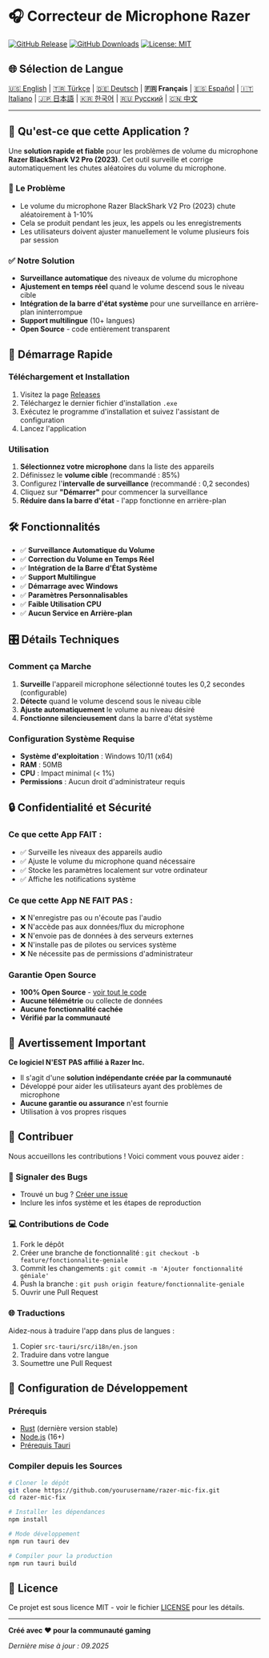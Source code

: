 # 🎧 Correcteur de Microphone Razer

[![GitHub Release](https://img.shields.io/github/v/release/Bpolat0/razer-mic-fix)](https://github.com/Bpolat0/razer-mic-fix/releases)
[![GitHub Downloads](https://img.shields.io/github/downloads/Bpolat0/razer-mic-fix/total)](https://github.com/Bpolat0/razer-mic-fix/releases)
[![License: MIT](https://img.shields.io/badge/License-MIT-yellow.svg)](https://opensource.org/licenses/MIT)

## 🌐 Sélection de Langue

[🇺🇸 English](../README.md) | [🇹🇷 Türkçe](./README_tr.md) | [🇩🇪 Deutsch](./README_de.md) | **🇫🇷 Français** | [🇪🇸 Español](./README_es.md) | [🇮🇹 Italiano](./README_it.md) | [🇯🇵 日本語](./README_ja.md) | [🇰🇷 한국어](./README_ko.md) | [🇷🇺 Русский](./README_ru.md) | [🇨🇳 中文](./README_zh.md)

---

## 🎯 Qu'est-ce que cette Application ?

Une **solution rapide et fiable** pour les problèmes de volume du microphone **Razer BlackShark V2 Pro (2023)**. Cet outil surveille et corrige automatiquement les chutes aléatoires du volume du microphone.

### 🔧 Le Problème
- Le volume du microphone Razer BlackShark V2 Pro (2023) chute aléatoirement à 1-10%
- Cela se produit pendant les jeux, les appels ou les enregistrements
- Les utilisateurs doivent ajuster manuellement le volume plusieurs fois par session

### ✅ Notre Solution
- **Surveillance automatique** des niveaux de volume du microphone
- **Ajustement en temps réel** quand le volume descend sous le niveau cible
- **Intégration de la barre d'état système** pour une surveillance en arrière-plan ininterrompue
- **Support multilingue** (10+ langues)
- **Open Source** - code entièrement transparent

## 🚀 Démarrage Rapide

### Téléchargement et Installation
1. Visitez la page [Releases](https://github.com/yourusername/razer-mic-fix/releases)
2. Téléchargez le dernier fichier d'installation `.exe`
3. Exécutez le programme d'installation et suivez l'assistant de configuration
4. Lancez l'application

### Utilisation
1. **Sélectionnez votre microphone** dans la liste des appareils
2. Définissez le **volume cible** (recommandé : 85%)
3. Configurez l'**intervalle de surveillance** (recommandé : 0,2 secondes)
4. Cliquez sur **"Démarrer"** pour commencer la surveillance
5. **Réduire dans la barre d'état** - l'app fonctionne en arrière-plan

## 🛠️ Fonctionnalités

- ✅ **Surveillance Automatique du Volume**
- ✅ **Correction du Volume en Temps Réel**
- ✅ **Intégration de la Barre d'État Système**
- ✅ **Support Multilingue**
- ✅ **Démarrage avec Windows**
- ✅ **Paramètres Personnalisables**
- ✅ **Faible Utilisation CPU**
- ✅ **Aucun Service en Arrière-plan**

## 🎛️ Détails Techniques

### Comment ça Marche
1. **Surveille** l'appareil microphone sélectionné toutes les 0,2 secondes (configurable)
2. **Détecte** quand le volume descend sous le niveau cible
3. **Ajuste automatiquement** le volume au niveau désiré
4. **Fonctionne silencieusement** dans la barre d'état système

### Configuration Système Requise
- **Système d'exploitation** : Windows 10/11 (x64)
- **RAM** : 50MB
- **CPU** : Impact minimal (< 1%)
- **Permissions** : Aucun droit d'administrateur requis

## 🔒 Confidentialité et Sécurité

### Ce que cette App FAIT :
- ✅ Surveille les niveaux des appareils audio
- ✅ Ajuste le volume du microphone quand nécessaire
- ✅ Stocke les paramètres localement sur votre ordinateur
- ✅ Affiche les notifications système

### Ce que cette App NE FAIT PAS :
- ❌ N'enregistre pas ou n'écoute pas l'audio
- ❌ N'accède pas aux données/flux du microphone
- ❌ N'envoie pas de données à des serveurs externes
- ❌ N'installe pas de pilotes ou services système
- ❌ Ne nécessite pas de permissions d'administrateur

### Garantie Open Source
- **100% Open Source** - [voir tout le code](https://github.com/yourusername/razer-mic-fix)
- **Aucune télémétrie** ou collecte de données
- **Aucune fonctionnalité cachée**
- **Vérifié par la communauté**

## 🚨 Avertissement Important

**Ce logiciel N'EST PAS affilié à Razer Inc.**

- Il s'agit d'une **solution indépendante créée par la communauté**
- Développé pour aider les utilisateurs ayant des problèmes de microphone
- **Aucune garantie ou assurance** n'est fournie
- Utilisation à vos propres risques

## 🤝 Contribuer

Nous accueillons les contributions ! Voici comment vous pouvez aider :

### 🐛 Signaler des Bugs
- Trouvé un bug ? [Créer une issue](https://github.com/yourusername/razer-mic-fix/issues)
- Inclure les infos système et les étapes de reproduction

### 💻 Contributions de Code
1. Fork le dépôt
2. Créer une branche de fonctionnalité : `git checkout -b feature/fonctionnalite-geniale`
3. Commit les changements : `git commit -m 'Ajouter fonctionnalité géniale'`
4. Push la branche : `git push origin feature/fonctionnalite-geniale`
5. Ouvrir une Pull Request

### 🌐 Traductions
Aidez-nous à traduire l'app dans plus de langues :
1. Copier `src-tauri/src/i18n/en.json`
2. Traduire dans votre langue
3. Soumettre une Pull Request

## 🔨 Configuration de Développement

### Prérequis
- [Rust](https://rustup.rs/) (dernière version stable)
- [Node.js](https://nodejs.org/) (16+)
- [Prérequis Tauri](https://tauri.app/v1/guides/getting-started/prerequisites)

### Compiler depuis les Sources
```bash
# Cloner le dépôt
git clone https://github.com/yourusername/razer-mic-fix.git
cd razer-mic-fix

# Installer les dépendances
npm install

# Mode développement
npm run tauri dev

# Compiler pour la production
npm run tauri build
```

## 📄 Licence

Ce projet est sous licence MIT - voir le fichier [LICENSE](../LICENSE) pour les détails.

---

**Créé avec ❤️ pour la communauté gaming**

*Dernière mise à jour : 09.2025*
